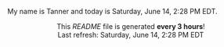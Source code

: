My name is Tanner and today is Saturday, June 14, 2:28 PM EDT.

<p align="center">This <i>README</i> file is generated <b>every 3 hours</b>!</br>Last refresh: Saturday, June 14, 2:28 PM EDT<br /></p>
